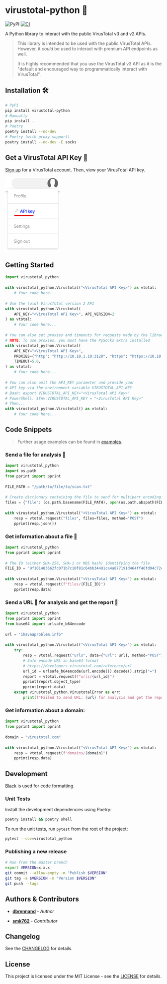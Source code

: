# virustotal-python 🐍
![PyPI](https://img.shields.io/pypi/v/virustotal-python.svg?style=flat-square)
[![CI](https://github.com/dbrennand/virustotal-python/actions/workflows/ci.yml/badge.svg)](https://github.com/dbrennand/virustotal-python/actions/workflows/ci.yml)

A Python library to interact with the public VirusTotal v3 and v2 APIs.

> This library is intended to be used with the public VirusTotal APIs. However, it *could* be used to interact with premium API endpoints as well.
>
> It is highly recommended that you use the VirusTotal v3 API as it is the "default and encouraged way to programmatically interact with VirusTotal".

## Installation 🛠

```bash
# PyPi
pip install virustotal-python
# Manually
pip install .
# Poetry
poetry install --no-dev
# Poetry (with proxy support)
poetry install --no-dev -E socks
```

## Get a VirusTotal API Key 🔑

[Sign up](https://www.virustotal.com/gui/join-us) for a VirusTotal account. Then, view your VirusTotal API key.

![VirusTotal view API key](images/APIKey.png)

## Getting Started

```python
import virustotal_python

with virustotal_python.Virustotal("<VirusTotal API Key>") as vtotal:
    # Your code here...

# Use the (old) VirusTotal version 2 API
with virustotal_python.Virustotal(
    API_KEY="<VirusTotal API Key>", API_VERSION=2
) as vtotal:
    # Your code here...

# You can also set proxies and timeouts for requests made by the library
# NOTE: To use proxies, you must have the PySocks extra installed
with virustotal_python.Virustotal(
    API_KEY="<VirusTotal API Key>",
    PROXIES={"http": "http://10.10.1.10:3128", "https": "https://10.10.1.10:1080"},
    TIMEOUT=5.0,
) as vtotal:
    # Your code here...

# You can also omit the API_KEY parameter and provide your
# API key via the environment variable VIRUSTOTAL_API_KEY
# Bash: export VIRUSTOTAL_API_KEY="<VirusTotal API Key>"
# PowerShell: $Env:VIRUSTOTAL_API_KEY = "<VirusTotal API Key>"
# Then...
with virustotal_python.Virustotal() as vtotal:
    # Your code here...
```

## Code Snippets

> Further usage examples can be found in [examples](examples).

### Send a file for analysis 🔎

```python
import virustotal_python
import os.path
from pprint import pprint

FILE_PATH = "/path/to/file/to/scan.txt"

# Create dictionary containing the file to send for multipart encoding upload
files = {"file": (os.path.basename(FILE_PATH), open(os.path.abspath(FILE_PATH), "rb"))}

with virustotal_python.Virustotal("<VirusTotal API Key>") as vtotal:
    resp = vtotal.request("files", files=files, method="POST")
    pprint(resp.json())
```

### Get information about a file 📁

```python
import virustotal_python
from pprint import pprint

# The ID (either SHA-256, SHA-1 or MD5 hash) identifying the file
FILE_ID = "9f101483662fc071b7c10f81c64bb34491ca4a877191d464ff46fd94c7247115"

with virustotal_python.Virustotal("<VirusTotal API Key>") as vtotal:
    resp = vtotal.request(f"files/{FILE_ID}")
    pprint(resp.data)
```

### Send a URL 🔗 for analysis and get the report 📄

```python
import virustotal_python
from pprint import pprint
from base64 import urlsafe_b64encode

url = "ihaveaproblem.info"

with virustotal_python.Virustotal("<VirusTotal API Key>") as vtotal:
    try:
        resp = vtotal.request("urls", data={"url": url}, method="POST")
        # Safe encode URL in base64 format
        # https://developers.virustotal.com/reference/url
        url_id = urlsafe_b64encode(url.encode()).decode().strip("=")
        report = vtotal.request(f"urls/{url_id}")
        pprint(report.object_type)
        pprint(report.data)
    except virustotal_python.VirustotalError as err:
        print(f"Failed to send URL: {url} for analysis and get the report: {err}")
```

### Get information about a domain:

```python
import virustotal_python
from pprint import pprint

domain = "virustotal.com"

with virustotal_python.Virustotal("<VirusTotal API Key>") as vtotal:
    resp = vtotal.request(f"domains/{domain}")
    pprint(resp.data)
```

## Development

[Black](https://github.com/psf/black) is used for code formatting.

### Unit Tests

Install the development dependencies using Poetry:

```bash
poetry install && poetry shell
```

To run the unit tests, run `pytest` from the root of the project:

```bash
pytest --cov=virustotal_python
```

### Publishing a new release

```bash
# Run from the master branch
export VERSION=x.x.x
git commit --allow-empty -m "Publish $VERSION"
git tag -a $VERSION -m "Version $VERSION"
git push --tags
```

## Authors & Contributors

* [**dbrennand**](https://github.com/dbrennand) - *Author*

* [**smk762**](https://github.com/smk762) - *Contributor*

## Changelog

See the [CHANGELOG](CHANGELOG.md) for details.

## License
This project is licensed under the MIT License - see the [LICENSE](LICENSE) for details.
